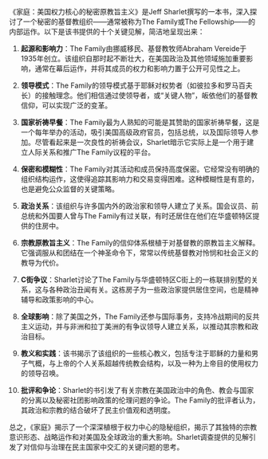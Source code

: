 《家庭：美国权力核心的秘密原教旨主义》是Jeff Sharlet撰写的一本书，深入探讨了一个秘密的基督教组织——通常被称为The Family或The Fellowship——的内部运作。以下是该书提供的十个关键见解，简洁地呈现出来：

1. **起源和影响力**：The Family由挪威移民、基督教牧师Abraham Vereide于1935年创立。该组织自那时起不断壮大，在美国政治及其他领域施加重要影响，通常在幕后运作，并将其成员的权力和影响力置于公开可见性之上。

2. **领导模式**：The Family的领导模式基于耶稣对权势者（如彼拉多和罗马百夫长）的接触理念。他们相信通过使领导者，或“关键人物”，皈依他们的基督教信仰，可以实现广泛的变革。

3. **国家祈祷早餐**：The Family最为人熟知的可能是其赞助的国家祈祷早餐，这是一个每年举办的活动，吸引美国高级政府官员，包括总统，以及国际领导人参加。尽管看起来是一次良性的祈祷会议，Sharlet暗示它实际上是一个用于建立人际关系和推广The Family议程的平台。

4. **保密和模糊性**：The Family对其活动和成员保持高度保密。它经常没有明确的组织结构运作，这使得追踪其影响力和交易变得困难。这种模糊性是有意的，也是避免公众监督的关键策略。

5. **政治关系**：该组织与许多国内外的政治家和领导人建立了关系。国会议员、前总统和外国要人曾与The Family有过关联，有时还居住在他们在华盛顿特区提供的住房中。

6. **宗教原教旨主义**：The Family的信仰体系根植于对基督教的原教旨主义解释。它强调服从和团结在一个神圣命令下，常常以传统基督教对怜悯和社会正义的教导为代价。

7. **C街争议**：Sharlet讨论了The Family与华盛顿特区C街上的一栋联排别墅的关系，这与各种政治丑闻有关。这栋房子为一些政治家提供居住空间，也是精神辅导和政策影响的中心。

8. **全球影响**：除了美国之外，The Family还参与国际事务，支持冷战期间的反共主义运动，并与非洲和拉丁美洲的有争议领导人建立关系，以推动其宗教和政治目标。

9. **教义和实践**：该书揭示了该组织的一些核心教义，包括专注于耶稣的力量和男子气概，与上帝的个人关系超越传统教会结构，以及一种为上帝目的使用权力的领导召唤。

10. **批评和争论**：Sharlet的书引发了有关宗教在美国政治中的角色、教会与国家的分离以及秘密社团影响政策的伦理问题的争论。The Family的批评者认为，其政治和宗教的结合破坏了民主价值观和透明度。

总之，《家庭》揭示了一个深深植根于权力中心的隐秘组织，揭示了其独特的宗教意识形态、战略运作和对美国及全球政治的重大影响。Sharlet调查提供的见解引发了对信仰与治理在民主国家中交汇的关键问题的思考。